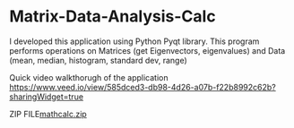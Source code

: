 # Matrix-Data-Analysis-Calc

I developed this application using Python Pyqt library. This program performs operations on Matrices (get Eigenvectors, eigenvalues) and Data (mean, median, histogram,
standard dev, range)


Quick video walkthorugh of the application https://www.veed.io/view/585dced3-db98-4d26-a07b-f22b8992c62b?sharingWidget=true 

ZIP FILE[mathcalc.zip](https://github.com/MennaHG/Matrix-Data-Analysis-Calc/files/8851681/mathcalc.zip)


